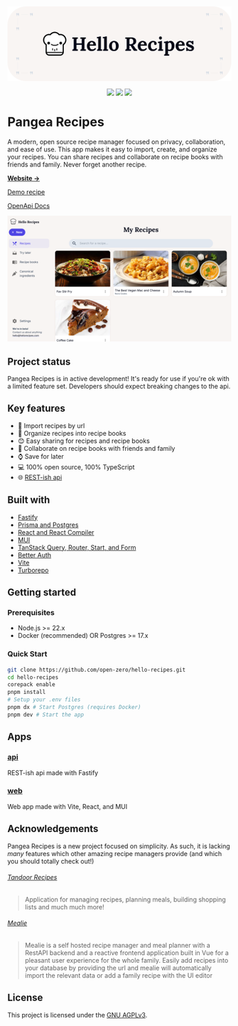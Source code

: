 <p align="center">
  <img alt="Pangea Recipes" src="./assets/hello-recipes-banner.png" width="800" />
</p>

<p align="center">
  <a href="https://github.com/open-zero/hello-recipes/blob/main/LICENSE"><img src="https://img.shields.io/github/license/open-zero/hello-recipes" /></a>
  <a href="https://hellorecipes.com/"><img src="https://img.shields.io/badge/demo-online-brightgreen" /></a>
  <a href="https://hellorecipes.com/openapi-docs"><img src="https://img.shields.io/badge/docs-OpenApi-blue" /></a>
</p>

# Pangea Recipes

A modern, open source recipe manager focused on privacy, collaboration, and ease of use. This app makes it easy to import, create, and organize your recipes. You can share recipes and collaborate on recipe books with friends and family. Never forget another recipe.

[**Website →**](https://hellorecipes.com/)

[Demo recipe](https://hellorecipes.com/app/shared-recipes/d4dff988-6617-4aa0-800b-52eb03a6f4b6)

[OpenApi Docs](https://hellorecipes.com/openapi-docs/)

![Screenshot of Pangea Recipes](/assets/hello-recipes.png)

## Project status

Pangea Recipes is in active development! It's ready for use if you're ok with a limited feature set. Developers should expect breaking changes to the api.

## Key features

- 🔗 Import recipes by url
- 📖 Organize recipes into recipe books
- 😊 Easy sharing for recipes and recipe books
- 🤝 Collaborate on recipe books with friends and family
- ⌚ Save for later
- 💻 100% open source, 100% TypeScript
- 🌐 [REST-ish api](https://hellorecipes.com/openapi-docs/)

## Built with

- [Fastify](https://fastify.dev/)
- [Prisma and Postgres](https://www.prisma.io/)
- [React and React Compiler](https://react.dev/)
- [MUI](https://mui.com/)
- [TanStack Query, Router, Start, and Form](https://tanstack.com/)
- [Better Auth](https://www.better-auth.com/)
- [Vite](https://vite.dev/)
- [Turborepo](https://turbo.build/repo)

## Getting started

### Prerequisites

- Node.js >= 22.x
- Docker (recommended) OR Postgres >= 17.x

### Quick Start

```sh
git clone https://github.com/open-zero/hello-recipes.git
cd hello-recipes
corepack enable
pnpm install
# Setup your .env files
pnpm dx # Start Postgres (requires Docker)
pnpm dev # Start the app
```

## Apps

### [api](/apps/api/)

REST-ish api made with Fastify

### [web](/apps/web/)

Web app made with Vite, React, and MUI

## Acknowledgements

Pangea Recipes is a new project focused on simplicity. As such, it is lacking _many_ features which other amazing recipe managers provide (and which you should totally check out!)

###### [Tandoor Recipes](https://github.com/TandoorRecipes/recipes)

> Application for managing recipes, planning meals, building shopping lists and much much more!

###### [Mealie](https://github.com/mealie-recipes/mealie)

> Mealie is a self hosted recipe manager and meal planner with a RestAPI backend and a reactive frontend application built in Vue for a pleasant user experience for the whole family. Easily add recipes into your database by providing the url and mealie will automatically import the relevant data or add a family recipe with the UI editor

## License

This project is licensed under the [GNU AGPLv3](./LICENSE).
